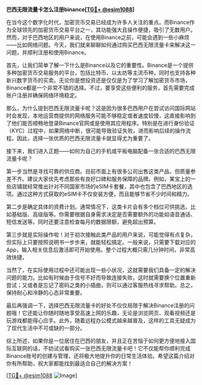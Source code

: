 **巴西无限流量卡怎么注册binance[[TG💪+ @esim1088](https://t.me/s/esim1088)]**

在当今这个数字化时代，加密货币交易已经成为许多人关注的重点。而Binance作为全球领先的加密货币交易平台之一，其功能强大且操作便捷，吸引了无数用户。然而，对于巴西地区的用户来说，在使用Binance之前，可能会遇到一些小麻烦——比如网络问题。今天，我们就来聊聊如何通过购买巴西无限流量卡来解决这一问题，并顺利注册和使用Binance。

首先，让我们简单了解一下什么是Binance以及它的重要性。Binance是一个提供多种加密货币交易服务的平台，包括比特币、以太坊等主流币种，同时也支持各种新兴数字货币的买卖。无论你是想投资还是仅仅是为了学习了解加密货币市场，Binance都是一个非常不错的选择。不过，要享受这些便利的服务，首先需要完成账户注册并确保网络环境稳定。

那么，为什么提到巴西无限流量卡呢？这是因为很多巴西用户在尝试访问国际网站时会发现，本地运营商提供的网络服务可能不够稳定或者速度较慢，这直接影响到了他们能否顺畅地登录Binance官网或是使用其应用程序。特别是在进行身份验证（KYC）过程中，如果网络中断，很可能导致验证失败，进而影响后续的操作流程。因此，选择一张优质的巴西无限流量卡就显得尤为重要了。

接下来，我们进入正题——如何为自己的手机或平板电脑配备一张合适的巴西无限流量卡呢？

第一步当然是寻找可靠的供应商。目前市面上有很多公司出售这类产品，但质量参差不齐。建议大家优先考虑那些有良好口碑和服务保障的品牌。例如，某宝上的一些店铺就经常推出针对不同国家市场的eSIM卡套餐，其中也包含了巴西地区的选项。通过这种方式获取的eSIM卡不仅安装方便，而且能够节省不少时间和精力。

第二步是确定具体的资费计划。通常情况下，这类卡片会有多个档位可供挑选，比如基础版、高级版等。你需要根据自身需求决定是否需要额外的功能如语音通话、短信发送等。同时还要注意检查每月的数据限额，避免超出预算。

第三步就是实际操作啦！对于初次接触此类产品的用户来说，可能觉得有点复杂，但实际上只要按照说明书一步步来，就能轻松搞定。一般来说，只需要下载对应的App，输入相关信息后激活即可开始使用。整个过程大概只需几分钟时间，非常高效快捷。

当然了，在实际使用过程中还可能出现一些小状况，这就需要我们具备一定的解决问题的能力。比如有时候由于信号不好而导致连接失败，这时就需要换个位置重新尝试；又或者是忘记了密码之类的小插曲，则可以通过客服热线寻求帮助。总之，保持耐心和冷静的心态非常重要。

最后再强调一下，选择巴西无限流量卡的好处不仅仅局限于解决Binance注册的问题哦！它还能让你随时随地享受高速上网的乐趣，无论是浏览网页、观看视频还是玩游戏都能得心应手。此外，随着远程办公模式越来越普及，这样的工具无疑成为了现代生活中不可或缺的一部分。

综上所述，如果你是一位居住在巴西的朋友，并且正在苦恼于如何更方便地接入国际互联网的话，不妨试试看购买一张巴西无限流量卡吧！它不仅能帮你顺利完成Binance账号的创建与管理，还将极大地提升你的日常生活体验。希望这篇介绍对你有所帮助，祝大家都能找到最适合自己的解决方案！

[[TG💪+ @esim1088](https://t.me/s/esim1088) ![Image](https://i.postimg.cc/4NQfJmqS/Snipaste-2025-05-13-00-14-12.png)]